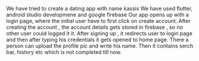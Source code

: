 We have tried to create a dating app with name kassis
We have used flutter, android studio developmene and google firebase
Our app opens up with a login page, where the initial user have to first click on create account.
After creating the account , the account details gets stored in firebase , so no other user could logged it it.
After signing up , it redirects user to login page and then after typing his credentials it gets opened to home page.
There a person can upload the profile pic and write his name.
Then it contains serch bar, history etc which is not completed till now.
